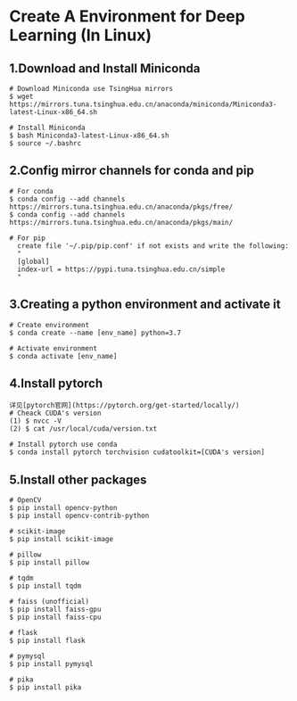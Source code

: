 # Create A Environment for Deep Learning (In Linux)

## 1.Download and Install Miniconda
    # Download Miniconda use TsingHua mirrors
    $ wget https://mirrors.tuna.tsinghua.edu.cn/anaconda/miniconda/Miniconda3-latest-Linux-x86_64.sh
    
    # Install Miniconda 
    $ bash Miniconda3-latest-Linux-x86_64.sh
    $ source ~/.bashrc

## 2.Config mirror channels for conda and pip
    # For conda
    $ conda config --add channels https://mirrors.tuna.tsinghua.edu.cn/anaconda/pkgs/free/
    $ conda config --add channels https://mirrors.tuna.tsinghua.edu.cn/anaconda/pkgs/main/
    
    # For pip
      create file '~/.pip/pip.conf' if not exists and write the following:
      "
      [global]
      index-url = https://pypi.tuna.tsinghua.edu.cn/simple
      "

## 3.Creating a python environment and activate it
    # Create environment
    $ conda create --name [env_name] python=3.7
    
    # Activate environment
    $ conda activate [env_name]

## 4.Install pytorch
    详见[pytorch官网](https://pytorch.org/get-started/locally/)     
    # Cheack CUDA's version     
    (1) $ nvcc -V       
    (2) $ cat /usr/local/cuda/version.txt       
    
    # Install pytorch use conda     
    $ conda install pytorch torchvision cudatoolkit=[CUDA's version]
    
## 5.Install other packages
    # OpenCV
    $ pip install opencv-python
    $ pip install opencv-contrib-python
    
    # scikit-image
    $ pip install scikit-image
    
    # pillow 
    $ pip install pillow
    
    # tqdm
    $ pip install tqdm
    
    # faiss (unofficial)
    $ pip install faiss-gpu
    $ pip install faiss-cpu
    
    # flask 
    $ pip install flask
    
    # pymysql
    $ pip install pymysql
    
    # pika
    $ pip install pika
    
    
    
    